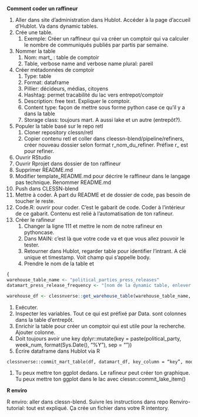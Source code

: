 **Comment coder un raffineur**

1. Aller dans site d’administration dans Hublot. Accéder à la page d’accueil d’Hublot. Va dans dynamic tables. 
2. Crée une table.
    1. Exemple: Créer un raffineur qui va créer un comptoir qui va calculer le nombre de communiqués publiés par partis par semaine. 
3. Nommer la table
    1. Nom: mart_ : table de comptoir
    2. Table, verbose name and verbose name plural: pareil
4. Créer métadonnées de comptoir
    1. Type: table
    2. Format: dataframe
    3. Pillier: décideurs, médias, citoyens
    4. Hashtag: permet tracabilité du lac vers entrepot/comptoir
    5. Description: free text. Expliquer le comptoir. 
    6. Content type: façon de mettre sous forme python case ce qu’il y a dans la table
    7. Storage class: toujours mart. A aussi lake et un autre (entrepôt?).
5. Populer la table basé sur le repo retl
    1. Cloner repository clessn/retl
    2. Copier contenu retl et coller dans cleessn-blend/pipeline/refiners, créer nouveau dossier selon format r_nom_du_refiner. Préfixe r_ est pour refiner.
6. Ouvrir RStudio
7. Ouvrir Rprojet dans dossier de ton raffineur
8. Supprimer README.md
9. Modifier template_README.md pour décrire le raffineur dans le langage pas technique. Renommer README.md
10. Push dans CLESSN-blend
11. Mettre à coder. À part du README et de dossier de code, pas besoin de toucher le reste. 
12. Code.R: ouvrir pour coder. C’est le gabarit de code. Coder à l’intérieur de ce gabarit. Contenu est relié à l’automatisation de ton rafineur.
13. Créer le rafineur
    1. Changer la ligne 111 et mettre le nom de notre rafineur en pythoncase.
    2. Dans MAIN: c’est là que votre code va et que vous allez pouvoir le tester.
    3. Retourner dans Hublot, regarder table pour identifier l’intrant. A clé unique et timestamp. Voit champ qui s’appelle body.
    4. Prendre le nom de la table et 

```r
{
warehouse_table_name <- "political_parties_press_releases"
datamart_press_release_frequency <- "[nom de la dynamic table, enlever préfixe]"

warehouse_df <- clessnverse::get_warehouse_table(warehouse_table_name, credentials)
```

1. Exécuter.
2. Inspecter les variables. Tout ce qui est préfixé par Data. sont colonnes dans la table d’entrepôt.
3. Enrichir la table pour créer un comptoir qui est utile pour la recherche. Ajouter colonne.
4. Doit toujours avoir une key dplyr::mutate(key = paste(political_party, week_num, format(Sys.Date(), “%Y”), sep = “”))
5. Écrire dataframe dans Hublot via R

```markdown
clessnverse::commit_mart_table(df, datamart_df, key_column = “key”, mode = “refresh”, credentials)}
```

1. Tu peux mettre ton ggplot dedans. Le rafineur peut créer ton graphique. Tu peux mettre ton ggplot dans le lac avec clessn::commit_lake_item()

**R enviro**

R enviro: aller dans clessn-blend. Suivre les instructions dans repo Renviro-tutorial: tout est expliqué. Ça crée un fichier dans votre R intentory.
